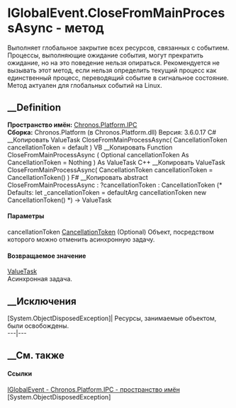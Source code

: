 # IGlobalEvent.CloseFromMainProcessAsync - метод
Выполняет глобальное закрытие всех ресурсов, связанных с событием. Процессы,
выполняющие ожидание события, могут прекратить ожидание, но на это поведение
нельзя опираться. Рекомендуется не вызывать этот метод, если нельзя определить
текущий процесс как единственный процесс, переводящий событие в сигнальное
состояние. Метод актуален для глобальных событий на Linux.
## __Definition
 **Пространство имён:** [Chronos.Platform.IPC](N_Chronos_Platform_IPC.htm)  
 **Сборка:** Chronos.Platform (в Chronos.Platform.dll) Версия: 3.6.0.17
C# __Копировать
     ValueTask CloseFromMainProcessAsync(
    	CancellationToken cancellationToken = default
    )
VB __Копировать
     Function CloseFromMainProcessAsync ( 
    	Optional cancellationToken As CancellationToken = Nothing
    ) As ValueTask
C++ __Копировать
     ValueTask CloseFromMainProcessAsync(
    	CancellationToken cancellationToken = CancellationToken()
    )
F# __Копировать
     abstract CloseFromMainProcessAsync : 
            ?cancellationToken : CancellationToken 
    (* Defaults:
            let _cancellationToken = defaultArg cancellationToken new CancellationToken()
    *)
    -> ValueTask 
#### Параметры
cancellationToken
[CancellationToken](https://learn.microsoft.com/dotnet/api/system.threading.cancellationtoken)
(Optional)
    Объект, посредством которого можно отменить асинхронную задачу.
#### Возвращаемое значение
[ValueTask](https://learn.microsoft.com/dotnet/api/system.threading.tasks.valuetask)  
Асинхронная задача.
##  __Исключения
[System.ObjectDisposedException]| Ресурсы, занимаемые объектом, были
освобождены.  
---|---  
##  __См. также
#### Ссылки
[IGlobalEvent - ](T_Chronos_Platform_IPC_IGlobalEvent.htm)
[Chronos.Platform.IPC - пространство имён](N_Chronos_Platform_IPC.htm)
[System.ObjectDisposedException]
